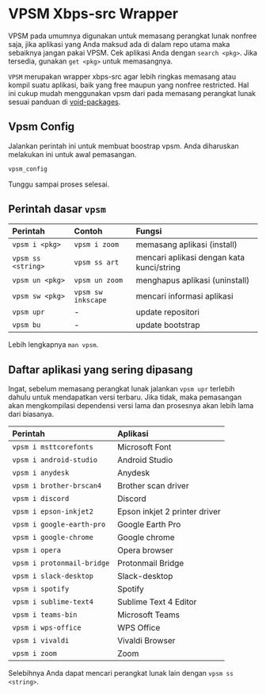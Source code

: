 # VPSM Xbps-src Wrapper

VPSM pada umumnya digunakan untuk memasang perangkat lunak nonfree saja, jika aplikasi yang Anda maksud ada di dalam repo utama maka sebaiknya jangan pakai VPSM. Cek aplikasi Anda dengan `search <pkg>`. Jika tersedia, gunakan `get <pkg>` untuk memasangnya.

`VPSM` merupakan wrapper xbps-src agar lebih ringkas memasang atau kompil suatu aplikasi, baik yang free maupun yang nonfree restricted. Hal ini cukup mudah menggunakan vpsm dari pada memasang perangkat lunak sesuai panduan di <a href="https://github.com/void-linux/void-packages/blob/master/README.md" target="_blank">void-packages</a>.

## Vpsm Config

Jalankan perintah ini untuk membuat boostrap vpsm. Anda diharuskan melakukan ini untuk awal pemasangan.

```bash
vpsm_config
```

Tunggu sampai proses selesai.

## Perintah dasar `vpsm`

| Perintah           | Contoh             | Fungsi                                    |
| :----------------- | :----------------- | :---------------------------------------- |
| `vpsm i <pkg>`     | `vpsm i zoom`      | memasang aplikasi (install)               |
| `vpsm ss <string>` | `vpsm ss art`      | mencari aplikasi dengan kata kunci/string |
| `vpsm un <pkg>`    | `vpsm un zoom`     | menghapus aplikasi (uninstall)            |
| `vpsm sw <pkg>`    | `vpsm sw inkscape` | mencari informasi aplikasi                |
| `vpsm upr`         | -                  | update repositori                         |
| `vpsm bu`          | -                  | update bootstrap                          |

Lebih lengkapnya `man vpsm`.

## Daftar aplikasi yang sering dipasang

Ingat, sebelum memasang perangkat lunak jalankan `vpsm upr` terlebih dahulu untuk mendapatkan versi terbaru. Jika tidak, maka pemasangan akan mengkompilasi dependensi versi lama dan prosesnya akan lebih lama dari biasanya.

| Perintah                   | Aplikasi                      |
| :------------------------- | :---------------------------- |
| `vpsm i msttcorefonts`     | Microsoft Font                |
| `vpsm i android-studio`    | Android Studio                |
| `vpsm i anydesk`           | Anydesk                       |
| `vpsm i brother-brscan4`   | Brother scan driver           |
| `vpsm i discord`           | Discord                       |
| `vpsm i epson-inkjet2`     | Epson inkjet 2 printer driver |
| `vpsm i google-earth-pro`  | Google Earth Pro              |
| `vpsm i google-chrome`     | Google chrome                 |
| `vpsm i opera`             | Opera browser                 |
| `vpsm i protonmail-bridge` | Protonmail Bridge             |
| `vpsm i slack-desktop`     | Slack-desktop                 |
| `vpsm i spotify`           | Spotify                       |
| `vpsm i sublime-text4`     | Sublime Text 4 Editor         |
| `vpsm i teams-bin`         | Microsoft Teams               |
| `vpsm i wps-office`        | WPS Office                    |
| `vpsm i vivaldi`           | Vivaldi Browser               |
| `vpsm i zoom`              | Zoom                          |

Selebihnya Anda dapat mencari perangkat lunak lain dengan `vpsm ss <string>`.
